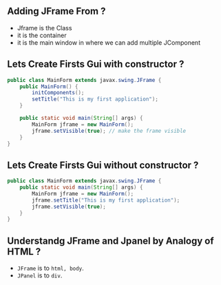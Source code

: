 ## Adding JFrame From ?
- Jframe is the Class
- it is the container
- it is the main window in where we can add multiple JComponent

## Lets Create Firsts Gui with constructor ?
```java
public class MainForm extends javax.swing.JFrame {
    public MainForm() {
        initComponents();
        setTitle("This is my first application");
    }

    public static void main(String[] args) {
        MainForm jframe = new MainForm();
        jframe.setVisible(true); // make the frame visible
    }
}
```

## Lets Create Firsts Gui without constructor ?
```java
public class MainForm extends javax.swing.JFrame {
    public static void main(String[] args) {
        MainForm jframe = new MainForm();
        jframe.setTitle("This is my first application");
        jframe.setVisible(true);
    }
}
```

## Understandg JFrame and Jpanel by Analogy of HTML ?
- `JFrame` is to `html, body`.
- `JPanel` is to `div`.